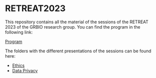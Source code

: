 # RETREAT2023

This repository contains all the material of the sessions of the RETREAT 2023 of the GRBIO research group. You can find the program in the following link:

[Program](https://github.com/GRBio/RETREAT2023/blob/main/Programa%20RETREAT%202023.pdf)

The folders with the different presentations of the sessions can be found here:

- [Ethics](https://github.com/GRBio/RETREAT2023/tree/main/Etichs)
- [Data Privacy](https://github.com/GRBio/RETREAT2023/tree/main/Data%20Privacy)
